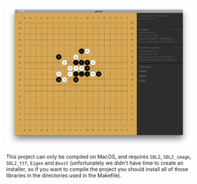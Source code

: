 ![screenshot_1](https://raw.githubusercontent.com/wwatkins42/gomoku/master/resources/screenshots/screenshot_1.png)

This project can only be compiled on MacOS, and requires `SDL2`, `SDL2_image`, `SDL2_ttf`, `Eigen` and `Boost` (unfortunately we didn't have time to create an installer, so if you want to compile the project you should install all of those libraries in the directories used in the Makefile).
